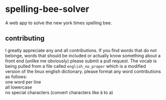 # spelling-bee-solver
A web app to solve the new york times spelling bee.
## contributing
I greatly appreciate any and all contributions.  If you find words that do not belonge, words that should be included or actually know something about a front end (unlike me obviously) please submit a pull request.  The vocab is being pulled from a file called `english_no_proper` which is a modified version of the linux english dictionary.  please format any word contributions as follows: \
one word per line \
all lowercase \
no special characters (convert characters like ä to a)
